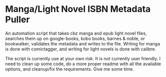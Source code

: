 # Manga/Light Novel ISBN Metadata Puller
An automation script that takes cbz manga and epub light novel files, searches them up on google-books, kobo books, barnes & noble, or bookwalker, validates the metadata and writes to the file. Writing for manga is done with comictagger, and writing for light novels is done with calibre.

The script is currently use at your own risk. It is not currently user friendly. I need to clean up some code, do a more proper readme with all the available options, and cleanup/fix the requirements. Give me some time.
